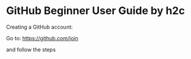 # GitHub Beginner User Guide by h2c

Creating a GitHub account:

Go to:
https://github.com/join

and follow the steps
